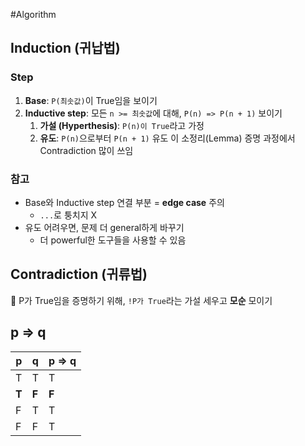 #Algorithm 

## Induction (귀납법)
### Step
1. **Base**: `P(최솟값)`이 True임을 보이기
2. **Inductive step**: 모든 `n >= 최솟값`에 대해, `P(n) => P(n + 1)` 보이기
	1. **가설 (Hyperthesis)**: `P(n)이 True`라고 가정
	2. **유도**: `P(n)`으로부터 `P(n + 1)` 유도
		이 소정리(Lemma) 증명 과정에서 Contradiction 많이 쓰임
### 참고
- Base와 Inductive step 연결 부분 = **edge case** 주의 
	- `...`로 퉁치지 X
- 유도 어려우면, 문제 더 general하게 바꾸기
	- 더 powerful한 도구들을 사용할 수 있음
## Contradiction (귀류법)
📌 P가 True임을 증명하기 위해, `!P가 True`라는 가설 세우고 **모순** 모이기
## p => q
| p     | q     | p => q |
| ----- | ----- | ------ |
| T     | T     | T      |
| **T** | **F** | **F**  |
| F     | T     | T      |
| F     | F     | T      |
